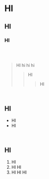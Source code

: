 # HI
## HI
### HI
<br/> <br/>

> HI hi hi hi
>> HI
>>> HI
<br/>

## HI
- HI
- HI
<br/>

## HI
1. HI
2. HI HI
3. HI HI HI
